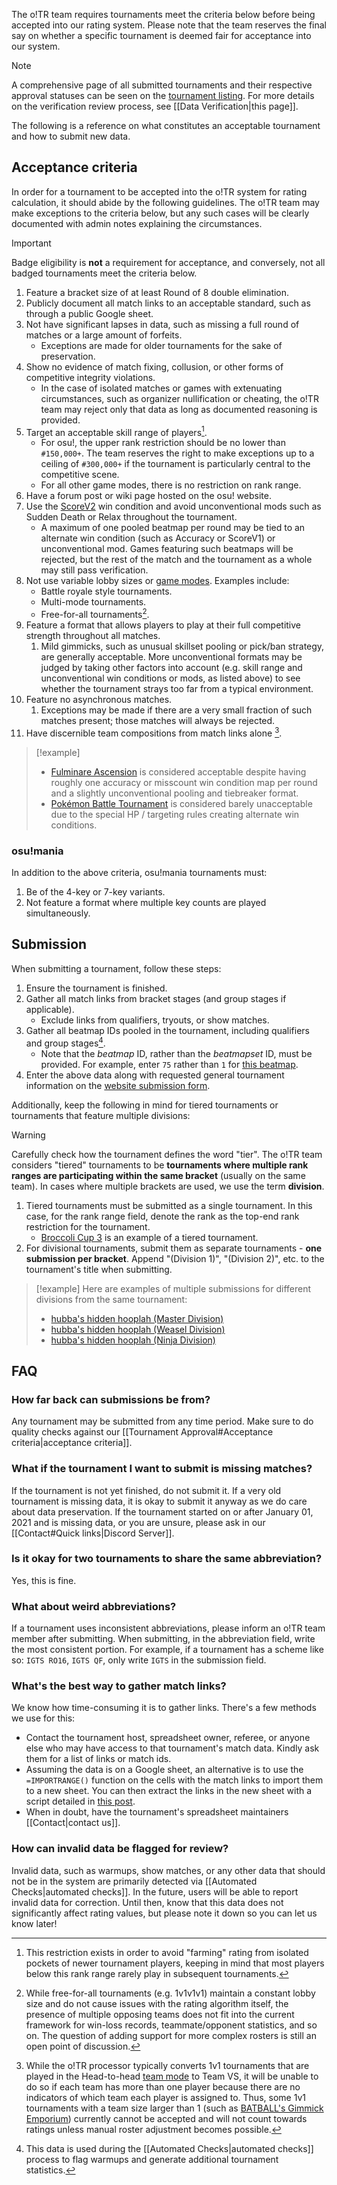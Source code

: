 The o!TR team requires tournaments meet the criteria below before being accepted into our rating system. Please note that the team reserves the final say on whether a specific tournament is deemed fair for acceptance into our system.

> [!note]
> A comprehensive page of all submitted tournaments and their respective approval statuses can be seen on the [tournament listing](https://otr.stagec.xyz/tournaments).
> For more details on the verification review process, see [[Data Verification|this page]].

The following is a reference on what constitutes an acceptable tournament and how to submit new data.

## Acceptance criteria

In order for a tournament to be accepted into the o!TR system for rating calculation, it should abide by the following guidelines. The o!TR team may make exceptions to the criteria below, but any such cases will be clearly documented with admin notes explaining the circumstances.

> [!important]
> Badge eligibility is **not** a requirement for acceptance, and conversely, not all badged tournaments meet the criteria below.

1. Feature a bracket size of at least Round of 8 double elimination.
1. Publicly document all match links to an acceptable standard, such as through a public Google sheet.
1. Not have significant lapses in data, such as missing a full round of matches or a large amount of forfeits.
    - Exceptions are made for older tournaments for the sake of preservation.
1. Show no evidence of match fixing, collusion, or other forms of competitive integrity violations.
    - In the case of isolated matches or games with extenuating circumstances, such as organizer nullification or cheating, the o!TR team may reject only that data as long as documented reasoning is provided.
1. Target an acceptable skill range of players[^1].
    - For osu!, the upper rank restriction should be no lower than `#150,000+`. The team reserves the right to make exceptions up to a ceiling of `#300,000+` if the tournament is particularly central to the competitive scene.
    - For all other game modes, there is no restriction on rank range.
1. Have a forum post or wiki page hosted on the osu! website.
1. Use the [ScoreV2](https://osu.ppy.sh/wiki/en/Gameplay/Game_modifier/ScoreV2) win condition and avoid unconventional mods such as Sudden Death or Relax throughout the tournament.
    - A maximum of one pooled beatmap per round may be tied to an alternate win condition (such as Accuracy or ScoreV1) or unconventional mod. Games featuring such beatmaps will be rejected, but the rest of the match and the tournament as a whole may still pass verification.
1. Not use variable lobby sizes or [game modes](https://osu.ppy.sh/wiki/en/Game_mode). Examples include:
    - Battle royale style tournaments.
    - Multi-mode tournaments.
    - Free-for-all tournaments[^3].
1. Feature a format that allows players to play at their full competitive strength throughout all matches.
    1. Mild gimmicks, such as unusual skillset pooling or pick/ban strategy, are generally acceptable. More unconventional formats may be judged by taking other factors into account (e.g. skill range and unconventional win conditions or mods, as listed above) to see whether the tournament strays too far from a typical environment.
1. Feature no asynchronous matches.
    1. Exceptions may be made if there are a very small fraction of such matches present; those matches will always be rejected.
1. Have discernible team compositions from match links alone [^4].

> [!example]
>
> - [Fulminare Ascension](https://osu.ppy.sh/community/forums/topics/2051608?n=1) is considered acceptable despite having roughly one accuracy or misscount win condition map per round and a slightly unconventional pooling and tiebreaker format.
> - [Pokémon Battle Tournament](https://osu.ppy.sh/community/forums/topics/1790791?n=1) is considered barely unacceptable due to the special HP / targeting rules creating alternate win conditions.

### osu!mania

In addition to the above criteria, osu!mania tournaments must:

1. Be of the 4-key or 7-key variants.
1. Not feature a format where multiple key counts are played simultaneously.

## Submission

When submitting a tournament, follow these steps:

1. Ensure the tournament is finished.
1. Gather all match links from bracket stages (and group stages if applicable).
    - Exclude links from qualifiers, tryouts, or show matches.
1. Gather all beatmap IDs pooled in the tournament, including qualifiers and group stages[^2].
    - Note that the _beatmap_ ID, rather than the _beatmapset_ ID, must be provided. For example, enter `75` rather than `1` for [this beatmap](https://osu.ppy.sh/beatmapsets/1#osu/75).
1. Enter the above data along with requested general tournament information on the [website submission form](https://otr.stagec.xyz/tournaments/submit).

Additionally, keep the following in mind for tiered tournaments or tournaments that feature multiple divisions:

> [!warning]
> Carefully check how the tournament defines the word "tier". The o!TR team considers "tiered" tournaments to be **tournaments where multiple rank ranges are participating within the same bracket** (usually on the same team). In cases where multiple brackets are used, we use the term **division**.

1. Tiered tournaments must be submitted as a single tournament. In this case, for the rank range field, denote the rank as the top-end rank restriction for the tournament.
    - [Broccoli Cup 3](https://otr.stagec.xyz/tournaments/525) is an example of a tiered tournament.
1. For divisional tournaments, submit them as separate tournaments - **one submission per bracket**. Append "(Division 1)", "(Division 2)", etc. to the tournament's title when submitting.

> [!example]
> Here are examples of multiple submissions for different divisions from the same tournament:
>
> - [hubba's hidden hooplah (Master Division)](https://otr.stagec.xyz/tournaments/2349)
> - [hubba's hidden hooplah (Weasel Division)](https://otr.stagec.xyz/tournaments/2350)
> - [hubba's hidden hooplah (Ninja Division)](https://otr.stagec.xyz/tournaments/2351)

## FAQ

### How far back can submissions be from?

Any tournament may be submitted from any time period. Make sure to do quality checks against our [[Tournament Approval#Acceptance criteria|acceptance criteria]].

### What if the tournament I want to submit is missing matches?

If the tournament is not yet finished, do not submit it. If a very old tournament is missing data, it is okay to submit it anyway as we do care about data preservation. If the tournament started on or after January 01, 2021 and is missing data, or you are unsure, please ask in our [[Contact#Quick links|Discord Server]].

### Is it okay for two tournaments to share the same abbreviation?

Yes, this is fine.

### What about weird abbreviations?

If a tournament uses inconsistent abbreviations, please inform an o!TR team member after submitting. When submitting, in the abbreviation field, write the most consistent portion. For example, if a tournament has a scheme like so: `IGTS RO16`, `IGTS QF`, only write `IGTS` in the submission field.

### What's the best way to gather match links?

We know how time-consuming it is to gather links. There's a few methods we use for this:

- Contact the tournament host, spreadsheet owner, referee, or anyone else who may have access to that tournament's match data. Kindly ask them for a list of links or match ids.
- Assuming the data is on a Google sheet, an alternative is to use the `=IMPORTRANGE()` function on the cells with the match links to import them to a new sheet. You can then extract the links in the new sheet with a script detailed in [this post](https://stackoverflow.com/a/67206954).
- When in doubt, have the tournament's spreadsheet maintainers [[Contact|contact us]].

### How can invalid data be flagged for review?

Invalid data, such as warmups, show matches, or any other data that should not be in the system are primarily detected via [[Automated Checks|automated checks]]. In the future, users will be able to report invalid data for correction. Until then, know that this data does not significantly affect rating values, but please note it down so you can let us know later!

[^1]: This restriction exists in order to avoid "farming" rating from isolated pockets of newer tournament players, keeping in mind that most players below this rank range rarely play in subsequent tournaments.
[^2]: This data is used during the [[Automated Checks|automated checks]] process to flag warmups and generate additional tournament statistics.
[^3]: While free-for-all tournaments (e.g. 1v1v1v1) maintain a constant lobby size and do not cause issues with the rating algorithm itself, the presence of multiple opposing teams does not fit into the current framework for win-loss records, teammate/opponent statistics, and so on. The question of adding support for more complex rosters is still an open point of discussion.
[^4]: While the o!TR processor typically converts 1v1 tournaments that are played in the Head-to-head [team mode](https://osu.ppy.sh/wiki/en/Client/Interface/Multiplayer#team-mode-gameplay) to Team VS, it will be unable to do so if each team has more than one player because there are no indicators of which team each player is assigned to. Thus, some 1v1 tournaments with a team size larger than 1 (such as [BATBALL's Gimmick Emporium](https://osu.ppy.sh/community/forums/topics/1767170?n=1)) currently cannot be accepted and will not count towards ratings unless manual roster adjustment becomes possible.
